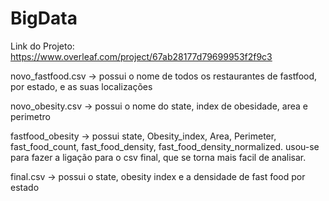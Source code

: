 # BigData

Link do Projeto: https://www.overleaf.com/project/67ab28177d79699953f2f9c3

novo_fastfood.csv -> possui o nome de todos os restaurantes de fastfood, por estado, e as suas localizações

novo_obesity.csv -> possui o nome do state, index de obesidade, area e perimetro

fastfood_obesity -> possui state, Obesity_index, Area, Perimeter, fast_food_count, fast_food_density, fast_food_density_normalized. usou-se para fazer a ligação para o csv final, que se torna mais facil de analisar.

final.csv -> possui o state, obesity index e a densidade de fast food por estado 